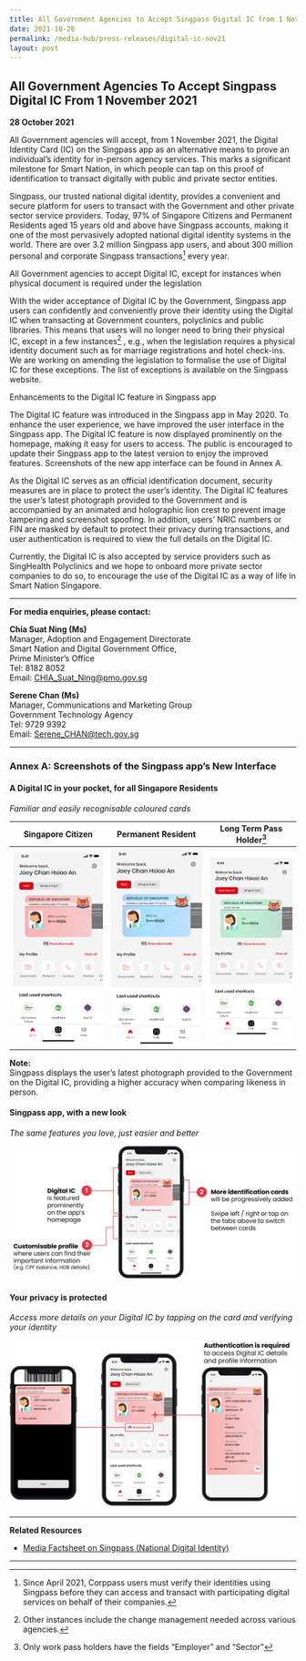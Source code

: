 ```yaml
---
title: All Government Agencies to Accept Singpass Digital IC from 1 November 2021
date: 2021-10-28
permalink: /media-hub/press-releases/digital-ic-nov21
layout: post
---
```


## All Government Agencies To Accept Singpass Digital IC From 1 November 2021

**28 October 2021**

All Government agencies will accept, from 1 November 2021, the Digital Identity Card (IC) on the Singpass app as an alternative means to prove an individual’s identity for in-person agency services. This marks a significant milestone for Smart Nation, in which people can tap on this proof of identification to transact digitally with public and private sector entities.

Singpass, our trusted national digital identity, provides a convenient and secure platform for users to transact with the Government and other private sector service providers. Today, 97% of Singapore Citizens and Permanent Residents aged 15 years old and above have Singpass accounts, making it one of the most pervasively adopted national digital identity systems in the world. There are over 3.2 million Singpass app users, and about 300 million personal and corporate Singpass transactions[^1] every year.

All Government agencies to accept Digital IC, except for instances when physical document is required under the legislation

With the wider acceptance of Digital IC by the Government, Singpass app users can confidently and conveniently prove their identity using the Digital IC when transacting at Government counters, polyclinics and public libraries. This means that users will no longer need to bring their physical IC, except in a few instances[^2] , e.g., when the legislation requires a physical identity document such as for marriage registrations and hotel check-ins. We are working on amending the legislation to formalise the use of Digital IC for these exceptions. The list of exceptions is available on the Singpass website.

Enhancements to the Digital IC feature in Singpass app

The Digital IC feature was introduced in the Singpass app in May 2020. To enhance the user experience, we have improved the user interface in the Singpass app. The Digital IC feature is now displayed prominently on the homepage, making it easy for users to access. The public is encouraged to update their Singpass app to the latest version to enjoy the improved features. Screenshots of the new app interface can be found in Annex A.

As the Digital IC serves as an official identification document, security measures are in place to protect the user’s identity. The Digital IC features the user’s latest photograph provided to the Government and is accompanied by an animated and holographic lion crest to prevent image tampering and screenshot spoofing. In addition, users’ NRIC numbers or FIN are masked by default to protect their privacy during transactions, and user authentication is required to view the full details on the Digital IC.

Currently, the Digital IC is also accepted by service providers such as SingHealth Polyclinics and we hope to onboard more private sector companies to do so, to encourage the use of the Digital IC as a way of life in Smart Nation Singapore.


---

**For media enquiries, please contact:**


**Chia Suat Ning (Ms)**<br>
Manager, Adoption and Engagement Directorate<br>
Smart Nation and Digital Government Office, <br>
Prime Minister’s Office<br>
Tel: 8182 8052<br>
Email: CHIA_Suat_Ning@pmo.gov.sg


**Serene Chan (Ms)**<br>
Manager, Communications and Marketing Group<br>
Government Technology Agency<br>
Tel: 9729 9392<br>
Email: Serene_CHAN@tech.gov.sg

---
### Annex A: Screenshots of the Singpass app’s New Interface

#### A Digital IC in your pocket, for all Singapore Residents
*Familiar and easily recognisable coloured cards*

| **Singapore Citizen**	 | **Permanent Resident** | **Long Term Pass Holder**[^3] |
| -------- | -------- | -------- |
| ![Alt text for image on Isomer site](/images/media-hub/press-release/2021/Annex%20A%20-%20Singapore%20Citizen.png)     | ![Alt text for image on Isomer site](/images/media-hub/press-release/2021/Annex%20A%20-%20Permanent%20Resident.png)    | ![Alt text for image on Isomer site](/images/media-hub/press-release/2021/Annex%20A%20-%20Long%20Term%20Pass%20Holder.png)     |

**Note:** <br>Singpass displays the user’s latest photograph provided to the Government on the Digital IC, providing a higher accuracy when comparing likeness in person.

#### Singpass app, with a new look
*The same features you love, just easier and better*

![Alt text for image on Isomer site](/images/media-hub/press-release/2021/Annex%20A%20-%20Singpass%20app%20with%20a%20new%20look.jpeg)

#### Your privacy is protected
*Access more details on your Digital IC by tapping on the card and verifying your identity*

![Alt text for image on Isomer site](/images/media-hub/press-release/2021/Annex%20A%20-%20Your%20privacy%20is%20protected.jpeg)



---

**Related Resources**<br>
* [Media Factsheet on Singpass (National Digital Identity)](/files/press-releases/2021/Media%20Factsheet%20on%20Singpass%20National%20Digital%20Identity.pdf)

---

[^1]: Since April 2021, Corppass users must verify their identities using Singpass before they can access and transact with participating digital services on behalf of their companies.

[^2]: Other instances include the change management needed across various agencies.

[^3]: Only work pass holders have the fields “Employer” and “Sector”